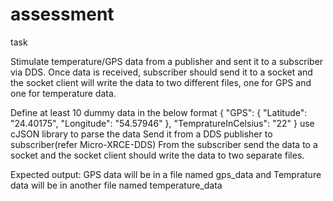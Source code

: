 # assessment
task


Stimulate temperature/GPS data from a publisher and sent it to a subscriber via DDS. Once data is received, subscriber should send it to a socket and the socket client will write the data to two different files, one for GPS and one for temperature data.

Define at least 10 dummy data in the below format
{
"GPS": {
  "Latitude": "24.40175",
  "Longitude": "54.57946"
},
"TempratureInCelsius": "22"
}
use cJSON library to parse the data
Send it from a DDS publisher to subscriber(refer Micro-XRCE-DDS)
From the subscriber send the data to a socket and the socket client should write the data to two separate files.

Expected output:
GPS data will be in a file named gps_data and Temprature data will be in another file named temperature_data
